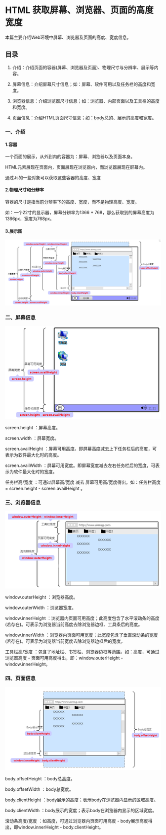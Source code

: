 # HTML 获取屏幕、浏览器、页面的高度宽度

本篇主要介绍Web环境中屏幕、浏览器及页面的高度、宽度信息。

## 目录

1. 介绍：介绍页面的容器(屏幕、浏览器及页面)、物理尺寸与分辨率、展示等内容。

2. 屏幕信息：介绍屏幕尺寸信息；如：屏幕、软件可用以及任务栏的高度和宽度。

3. 浏览器信息：介绍浏览器尺寸信息；如：浏览器、内部页面以及工具栏的高度和宽度。

4. 页面信息：介绍HTML页面尺寸信息；如：body总的、展示的高度和宽度。

### 一、介绍

#### 1.容器
一个页面的展示，从外到内的容器为：屏幕、浏览器以及页面本身。

HTML元素展现在页面内，页面展现在浏览器内，而浏览器展现在屏幕内。

通过Js的一些对象可以获取这些容器的高度、宽度

#### 2.物理尺寸和分辨率
容器的尺寸是指当前分辨率下的高度、宽度，而不是物理高度、宽度。

如：一个22寸的显示器，屏幕分辨率为1366 * 768，那么获取到的屏幕高度为1366px，宽度为768px。

#### 3.展示图
![](../img/123.png)

### 二、屏幕信息
![](../img/124.png)

screen.height ：屏幕高度。

screen.width ：屏幕宽度。

screen.availHeight ：屏幕可用高度。即屏幕高度减去上下任务栏后的高度，可表示为软件最大化时的高度。

screen.availWidth ：屏幕可用宽度。即屏幕宽度减去左右任务栏后的宽度，可表示为软件最大化时的宽度。

任务栏高/宽度 ：可通过屏幕高/宽度 减去 屏幕可用高/宽度得出。如：任务栏高度 = screen.height - screen.availHeight 。

### 三、浏览器信息
![](../img/125.png)

window.outerHeight ：浏览器高度。

window.outerWidth ：浏览器宽度。

window.innerHeight ：浏览器内页面可用高度；此高度包含了水平滚动条的高度(若存在)。可表示为浏览器当前高度去除浏览器边框、工具条后的高度。

window.innerWidth ：浏览器内页面可用宽度；此宽度包含了垂直滚动条的宽度(若存在)。可表示为浏览器当前宽度去除浏览器边框后的宽度。

工具栏高/宽度 ：包含了地址栏、书签栏、浏览器边框等范围。如：高度，可通过浏览器高度 - 页面可用高度得出，即：window.outerHeight - window.innerHeight。

### 四、页面信息
![](../img/126.png)

body.offsetHeight ：body总高度。

body.offsetWidth ：body总宽度。

body.clientHeight ：body展示的高度；表示body在浏览器内显示的区域高度。

body.clientWidth ：body展示的宽度；表示body在浏览器内显示的区域宽度。

滚动条高度/宽度 ：如高度，可通过浏览器内页面可用高度 - body展示高度得出，即window.innerHeight - body.clientHeight。
